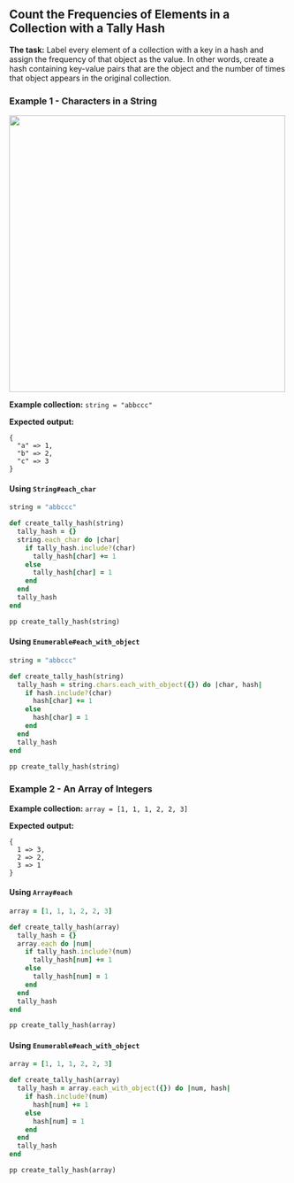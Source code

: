 ## Count the Frequencies of Elements in a Collection with a Tally Hash

**The task:**  Label every element of a collection with a key in a hash and assign the frequency of that object as the value.  In other words, create a hash containing key-value pairs that are the object and the number of times that object appears in the original collection.

### Example 1 - Characters in a String

<img src="https://i.imgur.com/XVkQZzb.gif" width="500" />

**Example collection:** `string = "abbccc"`

**Expected output:**

```
{
  "a" => 1,
  "b" => 2,
  "c" => 3
}
```

#### Using `String#each_char`

```ruby
string = "abbccc"

def create_tally_hash(string)
  tally_hash = {}
  string.each_char do |char|
    if tally_hash.include?(char)
      tally_hash[char] += 1
    else
      tally_hash[char] = 1
    end
  end
  tally_hash
end

pp create_tally_hash(string)
```

#### Using `Enumerable#each_with_object`

```ruby
string = "abbccc"

def create_tally_hash(string)
  tally_hash = string.chars.each_with_object({}) do |char, hash|
    if hash.include?(char)
      hash[char] += 1
    else
      hash[char] = 1
    end
  end
  tally_hash
end

pp create_tally_hash(string)
```

### Example 2 - An Array of Integers

**Example collection:** `array = [1, 1, 1, 2, 2, 3]`

**Expected output:**

```
{
  1 => 3,
  2 => 2,
  3 => 1
}
```

#### Using  `Array#each`

```ruby
array = [1, 1, 1, 2, 2, 3]

def create_tally_hash(array)
  tally_hash = {}
  array.each do |num|
    if tally_hash.include?(num)
      tally_hash[num] += 1
    else
      tally_hash[num] = 1
    end
  end
  tally_hash
end

pp create_tally_hash(array)
```

#### Using `Enumerable#each_with_object`

```ruby
array = [1, 1, 1, 2, 2, 3]

def create_tally_hash(array)
  tally_hash = array.each_with_object({}) do |num, hash|
    if hash.include?(num)
      hash[num] += 1
    else
      hash[num] = 1
    end
  end
  tally_hash
end

pp create_tally_hash(array)
```
